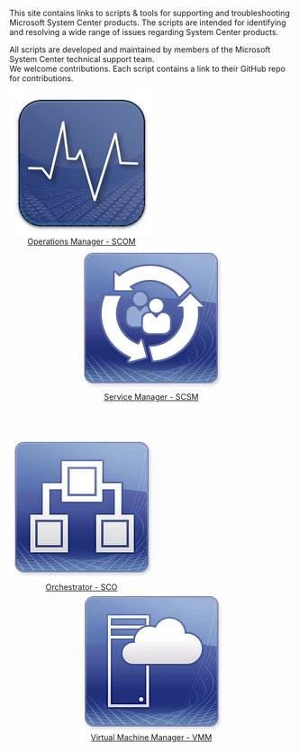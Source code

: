 This site contains links to scripts & tools for supporting and troubleshooting Microsoft System Center products. The scripts are intended for identifying and resolving a wide range of issues regarding System Center products. 

All scripts are developed and maintained by members of the Microsoft System Center technical support team.  
We welcome contributions. Each script contains a link to their GitHub repo for contributions.

<div style="float: left; width: 100%">

  <div style="float: left">
    <div>
      <a href="https://github.com/blakedrumm/SCOM-Scripts-and-SQL"><img src="SCOM.png" /></a>
    </div>
    <div style="text-align: center"><a href="https://github.com/blakedrumm/SCOM-Scripts-and-SQL">Operations Manager - SCOM</a></div>
  </div>
  
  <div>
    <div style="text-align: center">
      <img src="SCSM.png" href="https://microsoft.github.io/CSS-SystemCenter-ServiceManager"/>
    </div>
    <div style="text-align: center"><a href="https://microsoft.github.io/CSS-SystemCenter-ServiceManager">Service Manager - SCSM</a></div>
  </div>

  <br/><br/>
  
  <div style="float: left">
    <div>
      <img src="SCO.png" href="https://microsoft.github.io/CSS-SystemCenter-Orchestrator"/>
    </div>
    <div style="text-align: center"><a href="https://microsoft.github.io/CSS-SystemCenter-Orchestrator">Orchestrator - SCO</a></div>
  </div>

  <div>
    <div style="text-align: center">
      <img src="VMM.png" href="https://github.com/blakedrumm/SCVMM-Scripts-and-SQL"/>
    </div>
    <div style="text-align: center"><a href="https://github.com/blakedrumm/SCVMM-Scripts-and-SQL">Virtual Machine Manager - VMM</a></div>
  </div>

</div>
